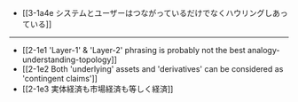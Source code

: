 - [[3-1a4e システムとユーザーはつながっているだけでなくハウリングしあっている]]
---
- [[2-1e1 'Layer-1' & 'Layer-2' phrasing is probably not the best analogy-understanding-topology]]
- [[2-1e2 Both 'underlying' assets and 'derivatives' can be considered as 'contingent claims']]
- [[2-1e3 実体経済も市場経済も等しく経済]]
